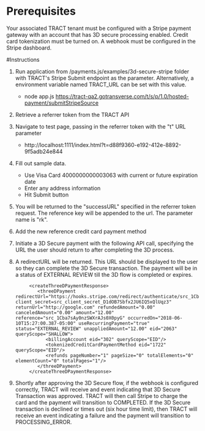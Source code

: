 # Prerequisites

Your associated TRACT tenant must be configured with a Stripe payment gateway with an account
that has 3D secure processing enabled. Credit card tokenization must be turned on. A webhook
must be configured in the Stripe dashboard.

#Instructions

1. Run application from /payments.js/examples/3d-secure-stripe folder with TRACT's Stripe Submit endpoint as the parameter.
   Alternatively, a environment variable named TRACT_URL can be set with this value.
    * node app.js https://tract-qa2.gotransverse.com/t/s/p/1.0/hosted-payment/submitStripeSource
    
2. Retrieve a referrer token from the TRACT API        

3. Navigate to test page, passing in the referrer token with the "t" URL parameter
    * http://localhost:1111/index.html?t=d88f9360-e192-412e-8892-9f5adb24e844

4. Fill out sample data.  
    * Use Visa Card 4000000000003063 with current or future expiration date
    * Enter any address information
    * Hit Submit button

5. You will be returned to the "successURL" specified in the referrer token request. The reference key will be appended to the url. The parameter name is "rk".

6. Add the new reference credit card payment method

	<addRecurringPaymentToBillingAccount xmlns="http://www.tractbilling.com/billing/1_32/domain" xmlns:ns2="http://www.tractbilling.com/billing/1_32/domain/rest">
          <billingAccount eid="302"/>
          <recurringPayment>
            <referencedCreditCardPaymentMethod referenceKey="4c4f357d-e8f8-4eff-a78d-96959cfc8300"/>
          </recurringPayment>
    </addRecurringPaymentToBillingAccount>

7. Initiate a 3D Secure payment with the following API call, specifying the URL the user should return to after completing the 3D process.

      <createThreeDPayment xmlns="http://www.tractbilling.com/billing/1_33/domain" xmlns:ns2="http://www.tractbilling.com/billing/1_33/domain/rest">
        <threeDPayment returnUrl="http://google.com" applyAutomatically="true" amount="12.00" xmlns="http://www.tractbilling.com/billing/1_33/domain" xmlns:ns2="http://www.tractbilling.com/billing/1_33/domain/rest" xmlns:ns3="http://www.tractbilling.com/billing/1_33/domain">
			<billingAccount eid="302"/>
			<tokenizedCreditCardPaymentMethod eid="1719"/>
		</threeDPayment>
      </createThreeDPayment>

8. A redirectURL will be returned. This URL should be displayed to the user so they can complete the 3D Secure transaction. The payment will be in a status of EXTERNAL REVIEW till the 3D flow is completed or expires.


          	<createThreeDPaymentResponse>
               <threeDPayment redirectUrl="https://hooks.stripe.com/redirect/authenticate/src_1Cba7sAy0nzSWXrAJs0X0pyG?client_secret=src_client_secret_D1dOB7Sbfx2JU6IQ5xQlUqz3" returnUrl="http://google.com" refundedAmount="0.00" canceledAmount="0.00" amount="12.00" reference="src_1Cba7sAy0nzSWXrAJs0X0pyG" occurredOn="2018-06-10T15:27:00.387-05:00" useRecurringPayment="true" status="EXTERNAL_REVIEW" unappliedAmount="12.00" eid="2063" queryScope="SHALLOW">
                  <billingAccount eid="302" queryScope="EID"/>
                  <tokenizedCreditCardPaymentMethod eid="1722" queryScope="EID"/>
                  <refunds pageNumber="1" pageSize="0" totalElements="0" elementCount="0" totalPages="1"/>
               </threeDPayment>
            </createThreeDPaymentResponse>

9. Shortly after approving the 3D Secure flow, if the webhook is configured correctly, TRACT will receive and event indicating that 3D Secure Transaction was approved. TRACT will then call Stripe to charge the card and the payment will transition to COMPLETED. If the 3D Secure transaction is declined or times out (six hour time limit), then TRACT will receive an event indicating a failure and the payment will transition to PROCESSING_ERROR.


